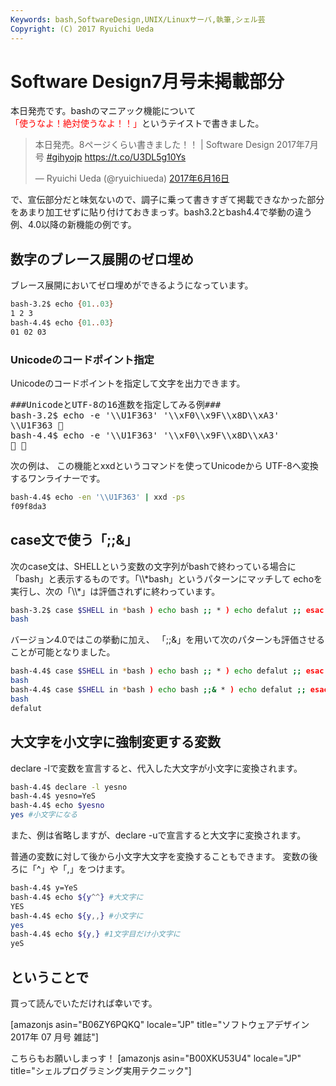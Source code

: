 ```yaml
---
Keywords: bash,SoftwareDesign,UNIX/Linuxサーバ,執筆,シェル芸
Copyright: (C) 2017 Ryuichi Ueda
---
```


# Software Design7月号未掲載部分
本日発売です。bashのマニアック機能について<span style="color: #ff0000;">「使うなよ！絶対使うなよ！！」</span>というテイストで書きました。
<blockquote class="twitter-tweet" data-lang="ja">
<p dir="ltr" lang="ja">本日発売。8ページくらい書きました！！ | Software Design 2017年7月号 <a href="https://twitter.com/hashtag/gihyojp?src=hash">#gihyojp</a> <a href="https://t.co/U3DL5g10Ys">https://t.co/U3DL5g10Ys</a></p>
— Ryuichi Ueda (@ryuichiueda) <a href="https://twitter.com/ryuichiueda/status/875863176432074752">2017年6月16日</a></blockquote>
<script async src="//platform.twitter.com/widgets.js" charset="utf-8"></script>

で、宣伝部分だと味気ないので、調子に乗って書きすぎて掲載できなかった部分をあまり加工せずに貼り付けておきまっす。bash3.2とbash4.4で挙動の違う例、4.0以降の新機能の例です。
<h2>数字のブレース展開のゼロ埋め</h2>
ブレース展開においてゼロ埋めができるようになっています。

```bash
bash-3.2$ echo {01..03}
1 2 3
bash-4.4$ echo {01..03}
01 02 03
```

<h3>Unicodeのコードポイント指定</h3>
Unicodeのコードポイントを指定して文字を出力できます。

<pre>
###UnicodeとUTF-8の16進数を指定してみる例###
bash-3.2$ echo -e '\\U1F363' '\\xF0\\x9F\\x8D\\xA3'
\\U1F363 🍣
bash-4.4$ echo -e '\\U1F363' '\\xF0\\x9F\\x8D\\xA3'
🍣 🍣
</pre>

次の例は、
この機能とxxdというコマンドを使ってUnicodeから
UTF-8へ変換するワンライナーです。

```bash
bash-4.4$ echo -en '\\U1F363' | xxd -ps
f09f8da3
```

<h2>case文で使う「;;&amp;」</h2>
次のcase文は、SHELLという変数の文字列がbashで終わっている場合に
「bash」と表示するものです。「\\*bash」というパターンにマッチして
echoを実行し、次の「\\*」は評価されずに終わっています。

```bash
bash-3.2$ case $SHELL in *bash ) echo bash ;; * ) echo defalut ;; esac
bash
```

バージョン4.0ではこの挙動に加え、
「;;&amp;」を用いて次のパターンも評価させることが可能となりました。

```bash
bash-4.4$ case $SHELL in *bash ) echo bash ;; * ) echo defalut ;; esac
bash
bash-4.4$ case $SHELL in *bash ) echo bash ;;& * ) echo defalut ;; esac
bash
defalut
```

<h2>大文字を小文字に強制変更する変数</h2>
declare -lで変数を宣言すると、代入した大文字が小文字に変換されます。

```bash
bash-4.4$ declare -l yesno
bash-4.4$ yesno=YeS
bash-4.4$ echo $yesno
yes #小文字になる
```

また、例は省略しますが、declare -uで宣言すると大文字に変換されます。

普通の変数に対して後から小文字大文字を変換することもできます。
変数の後ろに「^」や「,」をつけます。

```bash
bash-4.4$ y=YeS
bash-4.4$ echo ${y^^} #大文字に
YES
bash-4.4$ echo ${y,,} #小文字に
yes
bash-4.4$ echo ${y,} #1文字目だけ小文字に
yeS
```

<h2>ということで</h2>
買って読んでいただければ幸いです。

[amazonjs asin="B06ZY6PQKQ" locale="JP" title="ソフトウェアデザイン 2017年 07 月号 雑誌"]

こちらもお願いしまっす！
[amazonjs asin="B00XKU53U4" locale="JP" title="シェルプログラミング実用テクニック"]

